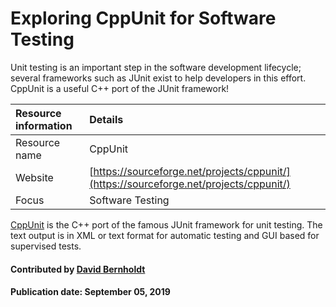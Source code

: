 # Exploring CppUnit for Software Testing

Unit testing is an important step in the software development lifecycle; several frameworks such as JUnit exist to help developers in this effort. CppUnit is a useful C++ port of the JUnit framework!

Resource information | Details 
:--- | :--- 
Resource name| CppUnit
Website  | [https://sourceforge.net/projects/cppunit/](https://sourceforge.net/projects/cppunit/)
Focus | Software Testing

[CppUnit](https://sourceforge.net/projects/cppunit/) is the C++ port of the famous JUnit framework for unit testing.  The text output is in XML or text format for automatic testing and GUI based for supervised tests.

#### Contributed by [David Bernholdt](http://github.com/bernhold "David Bernholdt")

#### Publication date: September 05, 2019

<!---
Publish: yes
Categories: reliability, development
Topics: testing, tools
Tags: tool
Level: 2
Prerequisites: defaults
Aggregate: none
--->
